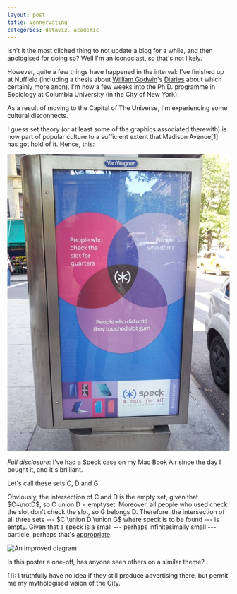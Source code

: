 ```yaml
---
layout: post
title: Vennervating
categories: dataviz, academic
---
```


Isn't it the most cliched thing to not update a blog for a while, and then apologised for doing so? Well I'm an iconoclast, so that's not likely.

However, quite a few things have happened in the interval: I've finished up at Nuffield (including a thesis about [William Godwin](https://en.wikipedia.org/wiki/William_Godwin)'s [Diaries](http://godwindiary.bodleian.ox.ac.uk) about which certainly more anon). I'm now a few weeks into the Ph.D. programme in Sociology at Columbia University (in the City of New York).

As a result of moving to the Capital of The Universe, I'm experiencing some cultural disconnects.

I guess set theory (or at least some of the graphics associated therewith) is now part of popular culture to a sufficient extent that Madison Avenue[1] has got hold of it. Hence, this:

![An advertising poster for Speck cases, showing a pseudo-Venn diagram](/images/speck_venn_diagram_small.jpg)

*Full disclosure*: I've had a Speck case on my Mac Book Air since the day I bought it, and it's brilliant.

Let's call these sets C, D and G.

Obviously, the intersection of C and D is the empty set, given that $C=\notD$, so C union D = emptyset. Moreover, all people who used check the slot don't check the slot, so G belongs D. Therefore, the intersection of all three sets --- $C \union D \union G$ where speck is to be found --- is empty. Given that a speck is a small --- perhaps infinitesimally small --- particle, perhaps that's [appropriate](https://en.wikipedia.org/wiki/Almost_certain#Throwing_a_dart).

![An improved diagram](/images/speck_venn_diagram.jpg, "An improved diagram")

Is this poster a one-off, has anyone seen others on a similar theme?

[1]: I truthfully have no idea if they still produce advertising there, but permit me my mythologised vision of the City.

